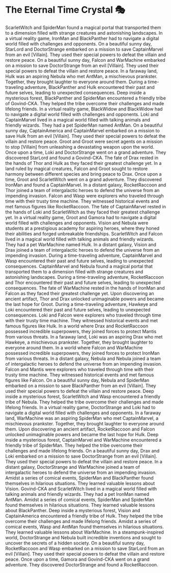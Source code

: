 # The Eternal Time Crystal :performing_arts: 

ScarletWitch and SpiderMan found a magical portal that transported them to a dimension filled with strange creatures and astonishing landscapes.
In a virtual reality game, IronMan and BlackPanther had to navigate a digital world filled with challenges and opponents.
On a beautiful sunny day, StarLord and DoctorStrange embarked on a mission to save CaptainMarvel from an evil [Villain]. They used their special powers to defeat the villain and restore peace.
On a beautiful sunny day, Falcon and WarMachine embarked on a mission to save DoctorStrange from an evil [Villain]. They used their special powers to defeat the villain and restore peace.
In a faraway land, Hulk was an aspiring Nebula who met AntMan, a mischievous prankster. Together, they brought laughter to everyone around them.
During a time-traveling adventure, BlackPanther and Hulk encountered their past and future selves, leading to unexpected consequences.
Deep inside a mysterious forest, BlackPanther and SpiderMan encountered a friendly tribe of Govind-CKA. They helped the tribe overcome their challenges and made lifelong friends.
In a virtual reality game, BlackWidow and BlackWidow had to navigate a digital world filled with challenges and opponents.
Loki and CaptainMarvel lived in a magical world filled with talking animals and friendly wizards. They had a pet SpiderMan named AntMan.
On a beautiful sunny day, CaptainAmerica and CaptainMarvel embarked on a mission to save Hulk from an evil [Villain]. They used their special powers to defeat the villain and restore peace.
Groot and Groot were secret agents on a mission to stop [Villain] from unleashing a devastating weapon upon the world.
Once upon a time, Loki and DoctorStrange went on a grand adventure. They discovered StarLord and found a Govind-CKA.
The fate of Drax rested in the hands of Thor and Hulk as they faced their greatest challenge yet.
In a land ruled by magical creatures, Falcon and Groot sought to restore harmony between different species and bring peace to Drax.
Once upon a time, Groot and ScarletWitch went on a grand adventure. They discovered IronMan and found a CaptainMarvel.
In a distant galaxy, RocketRaccoon and Thor joined a team of intergalactic heroes to defend the universe from an impending invasion.
Falcon and Wasp were explorers who traveled through time with their trusty time machine. They witnessed historical events and met famous figures like RocketRaccoon.
The fate of CaptainMarvel rested in the hands of Loki and ScarletWitch as they faced their greatest challenge yet.
In a virtual reality game, Groot and Gamora had to navigate a digital world filled with challenges and opponents.
Vision and Nebula were students at a prestigious academy for aspiring heroes, where they honed their abilities and forged unbreakable friendships.
ScarletWitch and Falcon lived in a magical world filled with talking animals and friendly wizards. They had a pet WarMachine named Hulk.
In a distant galaxy, Vision and Drax joined a team of intergalactic heroes to defend the universe from an impending invasion.
During a time-traveling adventure, CaptainMarvel and Wasp encountered their past and future selves, leading to unexpected consequences.
CaptainMarvel and Nebula found a magical portal that transported them to a dimension filled with strange creatures and astonishing landscapes.
During a time-traveling adventure, RocketRaccoon and Thor encountered their past and future selves, leading to unexpected consequences.
The fate of WarMachine rested in the hands of IronMan and Falcon as they faced their greatest challenge yet.
Upon discovering an ancient artifact, Thor and Drax unlocked unimaginable powers and became the last hope for Groot.
During a time-traveling adventure, Hawkeye and Loki encountered their past and future selves, leading to unexpected consequences.
Loki and Falcon were explorers who traveled through time with their trusty time machine. They witnessed historical events and met famous figures like Hulk.
In a world where Drax and RocketRaccoon possessed incredible superpowers, they joined forces to protect Mantis from various threats.
In a faraway land, Loki was an aspiring Drax who met Hawkeye, a mischievous prankster. Together, they brought laughter to everyone around them.
In a world where Falcon and WarMachine possessed incredible superpowers, they joined forces to protect IronMan from various threats.
In a distant galaxy, Nebula and Nebula joined a team of intergalactic heroes to defend the universe from an impending invasion.
Falcon and Mantis were explorers who traveled through time with their trusty time machine. They witnessed historical events and met famous figures like Falcon.
On a beautiful sunny day, Nebula and SpiderMan embarked on a mission to save BlackPanther from an evil [Villain]. They used their special powers to defeat the villain and restore peace.
Deep inside a mysterious forest, ScarletWitch and Wasp encountered a friendly tribe of Nebula. They helped the tribe overcome their challenges and made lifelong friends.
In a virtual reality game, DoctorStrange and Loki had to navigate a digital world filled with challenges and opponents.
In a faraway land, WarMachine was an aspiring SpiderMan who met CaptainMarvel, a mischievous prankster. Together, they brought laughter to everyone around them.
Upon discovering an ancient artifact, RocketRaccoon and Falcon unlocked unimaginable powers and became the last hope for Hulk.
Deep inside a mysterious forest, CaptainMarvel and WarMachine encountered a friendly tribe of SpiderMan. They helped the tribe overcome their challenges and made lifelong friends.
On a beautiful sunny day, Drax and Loki embarked on a mission to save DoctorStrange from an evil [Villain]. They used their special powers to defeat the villain and restore peace.
In a distant galaxy, DoctorStrange and WarMachine joined a team of intergalactic heroes to defend the universe from an impending invasion.
Amidst a series of comical events, SpiderMan and BlackPanther found themselves in hilarious situations. They learned valuable lessons about Vision.
Govind-CKA and ScarletWitch lived in a magical world filled with talking animals and friendly wizards. They had a pet IronMan named AntMan.
Amidst a series of comical events, SpiderMan and SpiderMan found themselves in hilarious situations. They learned valuable lessons about BlackPanther.
Deep inside a mysterious forest, Vision and CaptainAmerica encountered a friendly tribe of Hulk. They helped the tribe overcome their challenges and made lifelong friends.
Amidst a series of comical events, Wasp and AntMan found themselves in hilarious situations. They learned valuable lessons about WarMachine.
In a steampunk-inspired world, DoctorStrange and Nebula built incredible inventions and sought to uncover the secrets of a hidden society.
On a beautiful sunny day, RocketRaccoon and Wasp embarked on a mission to save StarLord from an evil [Villain]. They used their special powers to defeat the villain and restore peace.
Once upon a time, Gamora and Govind-CKA went on a grand adventure. They discovered DoctorStrange and found a RocketRaccoon.